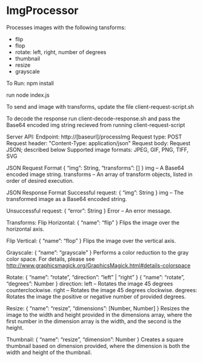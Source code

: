 # ImgProcessor

Processes images with the following tansforms:
- flip
- flop
- rotate: left, right, number of degrees
- thumbnail
- resize
- grayscale

To Run:
npm install 

run node index.js

To send and image with transforms, update the file client-request-script.sh

To decode the response run client-decode-response.sh and pass the Base64 encoded img string recieved from running client-request-script

Server API:
Endpoint: http://[baseurl]/processImg
Request type: POST
Request header: "Content-Type: application/json"
Request body: Request JSON; described below
Supported image formats: JPEG, GIF, PNG, TIFF, SVG

JSON Request Format 
{
   “img”: String,
    “transforms”: []
}
img – A Base64 encoded image string.
transforms – An array of transform objects, listed in order of desired execution.

JSON Response Format
Successful request:
{
      “img”: String 
} 
img – The transformed image as a Base64 encoded string.

Unsuccessful request:
{
    “error”: String
} 
Error – An error message.

Transforms:
Flip Horizontal:
{
    “name”: “flip”
 }
Flips the image over the horizontal axis.

Flip Vertical:
{
    “name”: “flop”
 }
Flips the image over the vertical axis.

Grayscale:
{
    “name”: “grayscale”
 }
Performs a color reduction to the gray color space. For details, please see http://www.graphicsmagick.org/GraphicsMagick.html#details-colorspace 

Rotate:
{
    “name”: “rotate”,
    “direction”: “left” | “right”
 }
{
    “name”: “rotate”,
    “degrees”: Number
 }
direction:
left – Rotates the image 45 degrees counterclockwise. 
right – Rotates the image 45 degrees clockwise. 
degrees: Rotates the image the positive or negative number of provided degrees.

Resize:
{
    “name”: “resize”,
    “dimensions”: [Number, Number]
 }
Resizes the image to the width and height provided in the dimensions array, where the first number in the dimension array is the width, and the second is the height.

Thumbnail:
{
    “name”: “resize”,
    “dimension”: Number
 }
Creates a square thumbnail based on dimension provided, where the dimension is both the width and height of the thumbnail.
